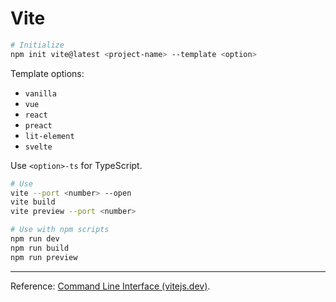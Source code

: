 # Vite

```bash
# Initialize
npm init vite@latest <project-name> --template <option>
```

Template options:

- `vanilla`
- `vue`
- `react`
- `preact`
- `lit-element`
- `svelte`

Use `<option>-ts` for TypeScript.

```bash
# Use
vite --port <number> --open
vite build
vite preview --port <number>
```

```bash
# Use with npm scripts
npm run dev
npm run build
npm run preview
```

----

Reference: [Command Line Interface (vitejs.dev)](https://vitejs.dev/guide/#command-line-interface).
